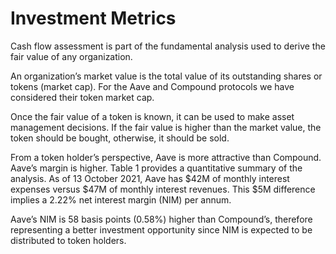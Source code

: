 # Investment Metrics

Cash flow assessment is part of the fundamental analysis used to derive the fair value of any organization.&#x20;

An organization’s market value is the total value of its outstanding shares or tokens (market cap). For the Aave and Compound protocols we have considered their token market cap.&#x20;

Once the fair value of a token is known, it can be used to make asset management decisions. If the fair value is higher than the market value, the token should be bought, otherwise, it should be sold.&#x20;

From a token holder’s perspective, Aave is more attractive than Compound. Aave’s margin is higher. Table 1 provides a quantitative summary of the analysis. As of 13 October 2021, Aave has $42M of monthly interest expenses versus $47M of monthly interest revenues. This $5M difference implies a 2.22% net interest margin (NIM) per annum.&#x20;

Aave’s NIM is 58 basis points (0.58%) higher than Compound’s, therefore representing a better investment opportunity since NIM is expected to be distributed to token holders.

